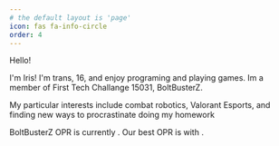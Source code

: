 ```yaml
---
# the default layout is 'page'
icon: fas fa-info-circle
order: 4
---
```

<html>
<head>
<script src="https://cdn.jsdelivr.net/npm/axios/dist/axios.min.js"></script>
<script language="javascript">
function getOPR() {
    axios.get("https://api.ftcscout.org/rest/v1/teams/15031/quick-stats?season=2023&region=All")
        .then(response => {
            var opr = Math.round((response.data["tot"]["value"])*100)/100;
            document.getElementById("opr").innerHTML = opr;
            var rank = Math.min(response.data["auto"]["rank"], response.data["dc"]["rank"], response.data["eg"]["rank"]);
            var value = Math.min(response.data["auto"]["value"], response.data["dc"]["value"], response.data["eg"]["value"]);
            console.log(value)
            document.getElementById("value").innerHTML = Math.round(value*100)/100;
            if (rank == response.data["auto"]["rank"]){
                var best = "autonomus";
            } else if (rank == response.data["dc"]["rank"]){
                var best = "teleOp";
            } else if (rank == response.data["eg"]["rank"]){
                var best = "endgame";
            }
            document.getElementById("best").innerHTML = best;
        })};
</script>
</head>

<body onload = "getOPR()">
<p>Hello!</p>

<p>I'm Iris! I'm trans, 16, and enjoy programing and playing games. Im a member of First Tech Challange 15031, BoltBusterZ.</p>

<p>My particular interests include combat robotics, Valorant Esports, and finding new ways to procrastinate doing my homework<p>

<p> BoltBusterZ OPR is currently <b><span id = "opr"></span></b>. Our best OPR is <b><span id = "best"></span></b> with <b><span id = "value"></span></b>.</p>